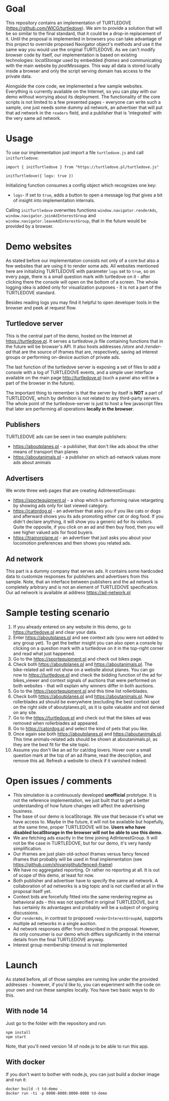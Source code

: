 # Goal
This repository contains an implementation of TURTLEDOVE (https://github.com/WICG/turtledove). We aim to provide a solution that will be so similar to the final standard, that it could be a drop-in replacement of it. Until the proposal is implemented in browsers you can take advantage of this project to override proposed Navigator object's methods and use it the same way you would use the original TURTLEDOVE. As we can't modify browser code by itself, our implementation is based on existing technologies: _localStorage_ used by embedded _iframes_ and communicating with the main website by _postMessages_. This way all data is stored locally inside a browser and only the script serving domain has access to the private data.

Alongside the core code, we implemented a few sample websites. Everything is currently available on the Internet, so you can play with our demo without worrying about its deployment. The functionality of the core scripts is not limited to a few presented pages - everyone can write such a sample, one just needs some dummy ad network, an advertiser that will put that ad network in the `readers` field, and a publisher that is 'integrated' with the very same ad network.

# Usage
To use our implementation just import a file `turtledove.js` and call `initTurtledove`: 
```
import { initTurtledove } from "https://turtledove.pl/turtledove.js"

initTurtledove({ logs: true })
```

Initializing function consumes a config object which recognizes one key:
- `logs`- if set to `true`, adds a button to open a message log that gives a bit of insight into implementation internals.

Calling `initTurtledove` overwrites functions `window.navigator.renderAds`, `window.navigator.joinAdInterestGroup` and `window.navigator.leaveAdInterestGroup`, that in the future would be provided by a browser.

# Demo websites
As stated before our implementation consists not only of a core but also a few websites that are using it to render some ads.
All websites mentioned here are initializing TURTLEDOVE with parameter `logs` set to `true`, so on every page, there is a
small question mark with turtledove on it - after clicking there the console will open on the bottom of a screen. The whole logging idea is added only for visualization purposes - it is not a part of the TURTLEDOVE standard.

Besides reading logs you may find it helpful to open developer tools in the browser and peek at request flow.

## Turtledove server
This is the central part of the demo, hosted on the Internet at https://turtledove.pl. It serves a _turtledove.js_ file containing functions that in the future will be browser's API.
It also hosts addresses _/store_ and _/render-ad_ that are the source of iframes that are, respectively, saving ad interest groups or performing on-device auction of private ads.

The last function of the turtledove server is exposing a set of files to add a console with a log of TURTLEDOVE events, and a simple user interface available on the main page http://turtledove.pl (such a panel also will be a part of the browser in the future).

The important thing to remember is that the server by itself is **NOT** a part of TURTLEDOVE, which by definition is not related to any third-party servers. The whole point of the turtledove-server is just to host a few javascript files that later are performing all operations **locally in the browser**.

## Publishers

TURTLEDOVE ads can be seen in two example publishers:
- https://aboutplanes.pl - a publisher, that don't like ads about the other means of transport than planes
- https://aboutanimals.pl - a publisher on which ad-network values more ads about animals


## Advertisers
We wrote three web pages that are creating AdInterestGroups:
- https://sportequipment.pl - a shop which is performing naive retargeting by showing ads only for last viewed category.
- https://catordog.pl - an advertiser that asks you if you like cats or dogs and afterward shows you its ads promoting
either cat or dog food. If you didn't declare anything, it will show you a generic ad for its visitors. Quite the opposite,
if you click on an ad and then buy food, then you will see higher valued ads for food buyers.
- https://trainorplane.pl - an advertiser that just asks you about your locomotion preferences and then shows you related ads.

## Ad network
This part is a dummy company that serves ads. It contains some hardcoded data to customize responses for publishers and advertisers from this sample.
Note, that an interface between publishers and the ad network is completely arbitrary and is not an element of TURTLEDOVE specification. Our ad network is available at address https://ad-network.pl
# Sample testing scenario
1. If you already entered on any website in this demo, go to https://turtledove.pl and clear your data.
2. Enter https://aboutplanes.pl and see context ads (you were not added to any group yet). To get the better insight you can also open a console by clicking on a question mark with a turtledove on it in the top-right corner and read what just happened.
3. Go to the https://sportequipment.pl and check out bikes page.
4. Check both https://aboutplanes.pl and https://aboutanimals.pl. The bike-related ad will not show on a website about planes. You can go now to https://turtledove.pl and check the bidding function of the ad for bikes_viewer and context signals of auctions that were performed on both websites - that will explain why winners differ in both auctions.
5. Go to the https://sportequipment.pl and this time list rollerblades.
6. Check both https://aboutplanes.pl and https://aboutanimals.pl. Now rollerblades ad should be everywhere (excluding the best context spot on the right side of aboutplanes.pl), as it is quite valuable and not denied on any site.
7. Go to the https://turtledove.pl and check out that the bikes ad was removed when rollerblades ad appeared.
8. Go to https://catordog.pl and select the kind of pets that you like.
9. Once again see both https://aboutplanes.pl and https://aboutanimals.pl. This time animals-related ads should be shown at aboutanimals.pl, as they are the best fit for the site topic.
10. Assume you don't like an ad for cat/dog lovers. Hover over a small question mark at the top of an ad iframe, read the description, and remove this ad. Refresh a website to check if it vanished indeed.

# Open issues / comments
- This simulation is a continuously developed **unofficial** prototype. It is not the reference implementation, we just built that to get a better understanding of how future changes will affect the advertising business.
- The base of our demo is localStorage. We use that because it's what we have access to. Maybe in the future, it will not be available but hopefully, at the same time, proper TURTLEDOVE will be. **Users who have disabled localStorage in the browser will not be able to use this demo.**
- We are fetching ads exactly in the time joining AdInterestGroup. It will not be the case in TURTLEDOVE, but for our demo, it's very handy simplification.
- Our iframes are just plain old-school iframes versus fancy fenced iframes that probably will be used in final implementation (see https://github.com/shivanigithub/fenced-frame)
- We have no aggregated reporting. Or rather no reporting at all. It is out of scope of this demo, at least for now.
- Both publisher and advertiser have to specify the same ad network. A collaboration of ad networks is a big topic and is not clarified at all in the proposal itself yet.
- Context bids are forcefully fitted into the same rendering regime as behavioral ads - this was not specified in original TURTLEDOVE, but it has certainly its advantages and probably will be a subject of ongoing discussions.
- Our `renderAds`, in contrast to proposed `renderInterestGroupAd`, supports multiple ad networks in a single auction.
- Ad network responses differ from described in the proposal. However, its only consumer is our demo which differs significantly in the internal details from the final TURTLEDOVE anyway.
- Interest group membership timeout is not implemented

# Launch
As stated before, all of those samples are running live under the provided addresses - however, if you'd like to, you can experiment with the code on your own and run these samples locally. You have two basic ways to do this.

## With node 14
Just go to the folder with the repository and run:
```
npm install
npm start
```
Note, that you'll need version 14 of node.js to be able to run this app.

## With docker
If you don't want to bother with node.js, you can just build a docker image and run it:
```
docker build -t td-demo .
docker run -ti -p 8000-8008:8000-8008 td-demo
```